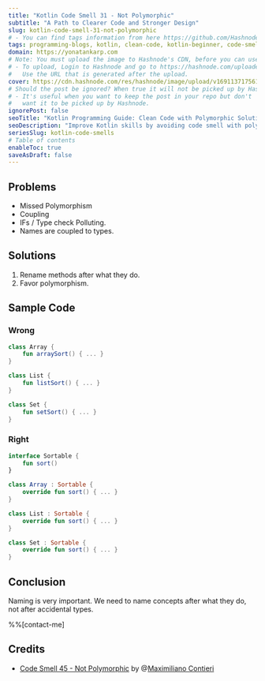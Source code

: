 ```yaml
---
title: "Kotlin Code Smell 31 - Not Polymorphic"
subtitle: "A Path to Clearer Code and Stronger Design"
slug: kotlin-code-smell-31-not-polymorphic
# - You can find tags information from here https://github.com/Hashnode/support/blob/main/misc/tags.json
tags: programming-blogs, kotlin, clean-code, kotlin-beginner, code-smell-1
domain: https://yonatankarp.com
# Note: You must upload the image to Hashnode's CDN, before you can use it here.
# - To upload, Login to Hashnode and go to https://hashnode.com/uploader
#   Use the URL that is generated after the upload.
cover: https://cdn.hashnode.com/res/hashnode/image/upload/v1691137175613/31685090-0c41-47c5-915c-102997e11f33.avif
# Should the post be ignored? When true it will not be picked up by Hashnode.
# - It's useful when you want to keep the post in your repo but don't
#   want it to be picked up by Hashnode.
ignorePost: false
seoTitle: "Kotlin Programming Guide: Clean Code with Polymorphic Solutions"
seoDescription: "Improve Kotlin skills by avoiding code smell with polymorphism for cleaner, efficient code. Learn best practices and enhance your projects."
seriesSlug: kotlin-code-smells
# Table of contents
enableToc: true
saveAsDraft: false
---
```


## Problems

* Missed Polymorphism
* Coupling
* IFs / Type check Polluting.
* Names are coupled to types.

## Solutions

1. Rename methods after what they do.
2. Favor polymorphism.

## Sample Code

### Wrong

```kotlin
class Array {
    fun arraySort() { ... }
}

class List {
    fun listSort() { ... }
}

class Set {
    fun setSort() { ... }
}
```

### Right

```kotlin
interface Sortable {
    fun sort()
}

class Array : Sortable {
    override fun sort() { ... }
}

class List : Sortable {
    override fun sort() { ... }
}

class Set : Sortable {
    override fun sort() { ... }
}
```

## Conclusion

Naming is very important. We need to name concepts after what they do, not after accidental types.

%%[contact-me]

## Credits

* [Code Smell 45 - Not Polymorphic](https://maximilianocontieri.com/code-smell-45-not-polymorphic) by @[Maximiliano Contieri](@mcsee)

